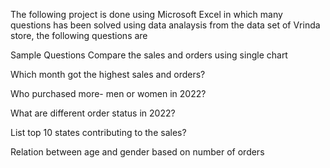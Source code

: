 The following project is done using Microsoft Excel in which many questions has been solved using data analaysis from the data set of Vrinda store, the following questions are 

Sample Questions
Compare the sales and orders using single chart

Which month got the highest sales and orders?

Who purchased more- men or women in 2022?

What are different order status in 2022?

List top 10 states contributing to the sales?

Relation between age and gender based on number of orders
